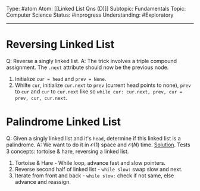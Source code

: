 Type: #atom 
Atom: [[Linked List Qns (D)]]
Subtopic: Fundamentals
Topic: Computer Science
Status: #inprogress 
Understanding: #Exploratory 

----
# Reversing Linked List

Q: Reverse a singly linked list.
A: The trick involves a triple compound assignment. The `.next` attribute should now be the previous node.

1. Initialize `cur = head` and `prev = None`.
2. Whilte `cur`, initialize `cur.next` to `prev` (current head points to none), `prev` to `cur` and `cur` to `cur.next` like so  `while cur: cur.next, prev, cur = prev, cur, cur.next`.

# Palindrome Linked List

Q: Given a singly linked list and it's `head`, determine if this linked list is a palindrome. 
A: We want to do it in $\mathcal{O}(1)$ space and $\mathcal{O}(N)$ time. [Solution](https://www.youtube.com/watch?v=yOzXms1J6Nk&ab_channel=NeetCode). Tests 3 concepts: tortoise & hare, reversing a linked list.

1. Tortoise & Hare - While loop, advance fast and slow pointers.
2. Reverse second half of linked list - `while slow:` swap slow and next.
3. Iterate from front and back - `while slow:` check if not same, else advance and reassign.